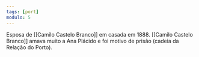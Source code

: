 ```yaml
---
tags: [port]
modulo: 5
---
```


Esposa de [[Camilo Castelo Branco]] em casada em 1888. [[Camilo Castelo Branco]] amava muito a Ana Plácido e foi motivo de prisão (cadeia da Relação do Porto).